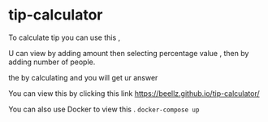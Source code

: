 # tip-calculator

To calculate tip you can use this ,

U can view by adding amount then selecting percentage value ,
then by adding number of people.

the by calculating and you will get ur answer


You can view this by clicking this link
https://beellz.github.io/tip-calculator/

You can also use Docker to view this .
` docker-compose up `
